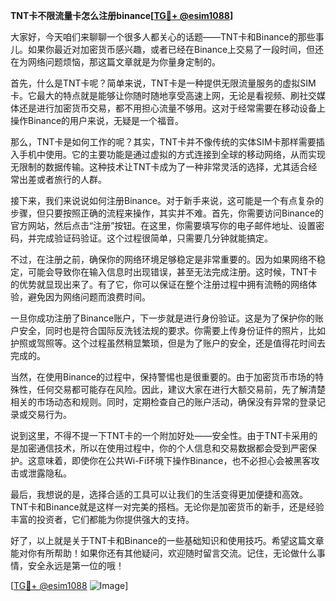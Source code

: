 **TNT卡不限流量卡怎么注册binance[[TG💪+ @esim1088](https://t.me/s/esim1088)]**

大家好，今天咱们来聊聊一个很多人都关心的话题——TNT卡和Binance的那些事儿。如果你最近对加密货币感兴趣，或者已经在Binance上交易了一段时间，但还在为网络问题烦恼，那这篇文章就是为你量身定制的。

首先，什么是TNT卡呢？简单来说，TNT卡是一种提供无限流量服务的虚拟SIM卡。它最大的特点就是能够让你随时随地享受高速上网，无论是看视频、刷社交媒体还是进行加密货币交易，都不用担心流量不够用。这对于经常需要在移动设备上操作Binance的用户来说，无疑是一个福音。

那么，TNT卡是如何工作的呢？其实，TNT卡并不像传统的实体SIM卡那样需要插入手机中使用。它的主要功能是通过虚拟的方式连接到全球的移动网络，从而实现无限制的数据传输。这种技术让TNT卡成为了一种非常灵活的选择，尤其适合经常出差或者旅行的人群。

接下来，我们来说说如何注册Binance。对于新手来说，这可能是一个有点复杂的步骤，但只要按照正确的流程来操作，其实并不难。首先，你需要访问Binance的官方网站，然后点击“注册”按钮。在这里，你需要填写你的电子邮件地址、设置密码，并完成验证码验证。这个过程很简单，只需要几分钟就能搞定。

不过，在注册之前，确保你的网络环境足够稳定是非常重要的。因为如果网络不稳定，可能会导致你在输入信息时出现错误，甚至无法完成注册。这时候，TNT卡的优势就显现出来了。有了它，你可以保证在整个注册过程中拥有流畅的网络体验，避免因为网络问题而浪费时间。

一旦你成功注册了Binance账户，下一步就是进行身份验证。这是为了保护你的账户安全，同时也是符合国际反洗钱法规的要求。你需要上传身份证件的照片，比如护照或驾照等。这个过程虽然稍显繁琐，但是为了账户的安全，还是值得花时间去完成的。

当然，在使用Binance的过程中，保持警惕也是很重要的。由于加密货币市场的特殊性，任何交易都可能存在风险。因此，建议大家在进行大额交易前，先了解清楚相关的市场动态和规则。同时，定期检查自己的账户活动，确保没有异常的登录记录或交易行为。

说到这里，不得不提一下TNT卡的一个附加好处——安全性。由于TNT卡采用的是加密通信技术，所以在使用过程中，你的个人信息和交易数据都会受到严密保护。这意味着，即使你在公共Wi-Fi环境下操作Binance，也不必担心会被黑客攻击或泄露隐私。

最后，我想说的是，选择合适的工具可以让我们的生活变得更加便捷和高效。TNT卡和Binance就是这样一对完美的搭档。无论你是加密货币的新手，还是经验丰富的投资者，它们都能为你提供强大的支持。

好了，以上就是关于TNT卡和Binance的一些基础知识和使用技巧。希望这篇文章能对你有所帮助！如果你还有其他疑问，欢迎随时留言交流。记住，无论做什么事情，安全永远是第一位的哦！

[[TG💪+ @esim1088](https://t.me/s/esim1088) ![Image](https://i.postimg.cc/4NQfJmqS/Snipaste-2025-05-13-00-14-12.png)]